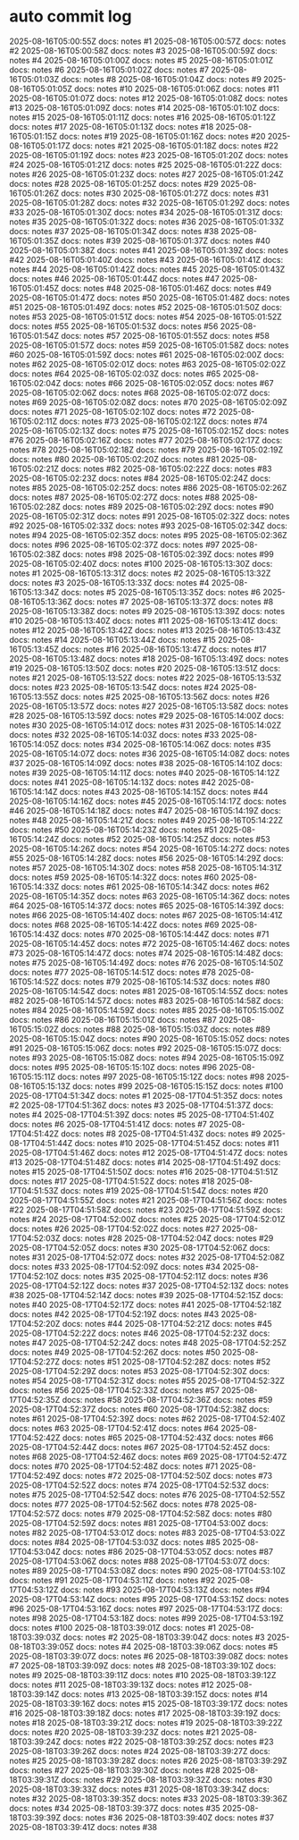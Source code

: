 # auto commit log
2025-08-16T05:00:55Z docs: notes #1
2025-08-16T05:00:57Z docs: notes #2
2025-08-16T05:00:58Z docs: notes #3
2025-08-16T05:00:59Z docs: notes #4
2025-08-16T05:01:00Z docs: notes #5
2025-08-16T05:01:01Z docs: notes #6
2025-08-16T05:01:02Z docs: notes #7
2025-08-16T05:01:03Z docs: notes #8
2025-08-16T05:01:04Z docs: notes #9
2025-08-16T05:01:05Z docs: notes #10
2025-08-16T05:01:06Z docs: notes #11
2025-08-16T05:01:07Z docs: notes #12
2025-08-16T05:01:08Z docs: notes #13
2025-08-16T05:01:09Z docs: notes #14
2025-08-16T05:01:10Z docs: notes #15
2025-08-16T05:01:11Z docs: notes #16
2025-08-16T05:01:12Z docs: notes #17
2025-08-16T05:01:13Z docs: notes #18
2025-08-16T05:01:15Z docs: notes #19
2025-08-16T05:01:16Z docs: notes #20
2025-08-16T05:01:17Z docs: notes #21
2025-08-16T05:01:18Z docs: notes #22
2025-08-16T05:01:19Z docs: notes #23
2025-08-16T05:01:20Z docs: notes #24
2025-08-16T05:01:21Z docs: notes #25
2025-08-16T05:01:22Z docs: notes #26
2025-08-16T05:01:23Z docs: notes #27
2025-08-16T05:01:24Z docs: notes #28
2025-08-16T05:01:25Z docs: notes #29
2025-08-16T05:01:26Z docs: notes #30
2025-08-16T05:01:27Z docs: notes #31
2025-08-16T05:01:28Z docs: notes #32
2025-08-16T05:01:29Z docs: notes #33
2025-08-16T05:01:30Z docs: notes #34
2025-08-16T05:01:31Z docs: notes #35
2025-08-16T05:01:32Z docs: notes #36
2025-08-16T05:01:33Z docs: notes #37
2025-08-16T05:01:34Z docs: notes #38
2025-08-16T05:01:35Z docs: notes #39
2025-08-16T05:01:37Z docs: notes #40
2025-08-16T05:01:38Z docs: notes #41
2025-08-16T05:01:39Z docs: notes #42
2025-08-16T05:01:40Z docs: notes #43
2025-08-16T05:01:41Z docs: notes #44
2025-08-16T05:01:42Z docs: notes #45
2025-08-16T05:01:43Z docs: notes #46
2025-08-16T05:01:44Z docs: notes #47
2025-08-16T05:01:45Z docs: notes #48
2025-08-16T05:01:46Z docs: notes #49
2025-08-16T05:01:47Z docs: notes #50
2025-08-16T05:01:48Z docs: notes #51
2025-08-16T05:01:49Z docs: notes #52
2025-08-16T05:01:50Z docs: notes #53
2025-08-16T05:01:51Z docs: notes #54
2025-08-16T05:01:52Z docs: notes #55
2025-08-16T05:01:53Z docs: notes #56
2025-08-16T05:01:54Z docs: notes #57
2025-08-16T05:01:55Z docs: notes #58
2025-08-16T05:01:57Z docs: notes #59
2025-08-16T05:01:58Z docs: notes #60
2025-08-16T05:01:59Z docs: notes #61
2025-08-16T05:02:00Z docs: notes #62
2025-08-16T05:02:01Z docs: notes #63
2025-08-16T05:02:02Z docs: notes #64
2025-08-16T05:02:03Z docs: notes #65
2025-08-16T05:02:04Z docs: notes #66
2025-08-16T05:02:05Z docs: notes #67
2025-08-16T05:02:06Z docs: notes #68
2025-08-16T05:02:07Z docs: notes #69
2025-08-16T05:02:08Z docs: notes #70
2025-08-16T05:02:09Z docs: notes #71
2025-08-16T05:02:10Z docs: notes #72
2025-08-16T05:02:11Z docs: notes #73
2025-08-16T05:02:12Z docs: notes #74
2025-08-16T05:02:13Z docs: notes #75
2025-08-16T05:02:15Z docs: notes #76
2025-08-16T05:02:16Z docs: notes #77
2025-08-16T05:02:17Z docs: notes #78
2025-08-16T05:02:18Z docs: notes #79
2025-08-16T05:02:19Z docs: notes #80
2025-08-16T05:02:20Z docs: notes #81
2025-08-16T05:02:21Z docs: notes #82
2025-08-16T05:02:22Z docs: notes #83
2025-08-16T05:02:23Z docs: notes #84
2025-08-16T05:02:24Z docs: notes #85
2025-08-16T05:02:25Z docs: notes #86
2025-08-16T05:02:26Z docs: notes #87
2025-08-16T05:02:27Z docs: notes #88
2025-08-16T05:02:28Z docs: notes #89
2025-08-16T05:02:29Z docs: notes #90
2025-08-16T05:02:31Z docs: notes #91
2025-08-16T05:02:32Z docs: notes #92
2025-08-16T05:02:33Z docs: notes #93
2025-08-16T05:02:34Z docs: notes #94
2025-08-16T05:02:35Z docs: notes #95
2025-08-16T05:02:36Z docs: notes #96
2025-08-16T05:02:37Z docs: notes #97
2025-08-16T05:02:38Z docs: notes #98
2025-08-16T05:02:39Z docs: notes #99
2025-08-16T05:02:40Z docs: notes #100
2025-08-16T05:13:30Z docs: notes #1
2025-08-16T05:13:31Z docs: notes #2
2025-08-16T05:13:32Z docs: notes #3
2025-08-16T05:13:33Z docs: notes #4
2025-08-16T05:13:34Z docs: notes #5
2025-08-16T05:13:35Z docs: notes #6
2025-08-16T05:13:36Z docs: notes #7
2025-08-16T05:13:37Z docs: notes #8
2025-08-16T05:13:38Z docs: notes #9
2025-08-16T05:13:39Z docs: notes #10
2025-08-16T05:13:40Z docs: notes #11
2025-08-16T05:13:41Z docs: notes #12
2025-08-16T05:13:42Z docs: notes #13
2025-08-16T05:13:43Z docs: notes #14
2025-08-16T05:13:44Z docs: notes #15
2025-08-16T05:13:45Z docs: notes #16
2025-08-16T05:13:47Z docs: notes #17
2025-08-16T05:13:48Z docs: notes #18
2025-08-16T05:13:49Z docs: notes #19
2025-08-16T05:13:50Z docs: notes #20
2025-08-16T05:13:51Z docs: notes #21
2025-08-16T05:13:52Z docs: notes #22
2025-08-16T05:13:53Z docs: notes #23
2025-08-16T05:13:54Z docs: notes #24
2025-08-16T05:13:55Z docs: notes #25
2025-08-16T05:13:56Z docs: notes #26
2025-08-16T05:13:57Z docs: notes #27
2025-08-16T05:13:58Z docs: notes #28
2025-08-16T05:13:59Z docs: notes #29
2025-08-16T05:14:00Z docs: notes #30
2025-08-16T05:14:01Z docs: notes #31
2025-08-16T05:14:02Z docs: notes #32
2025-08-16T05:14:03Z docs: notes #33
2025-08-16T05:14:05Z docs: notes #34
2025-08-16T05:14:06Z docs: notes #35
2025-08-16T05:14:07Z docs: notes #36
2025-08-16T05:14:08Z docs: notes #37
2025-08-16T05:14:09Z docs: notes #38
2025-08-16T05:14:10Z docs: notes #39
2025-08-16T05:14:11Z docs: notes #40
2025-08-16T05:14:12Z docs: notes #41
2025-08-16T05:14:13Z docs: notes #42
2025-08-16T05:14:14Z docs: notes #43
2025-08-16T05:14:15Z docs: notes #44
2025-08-16T05:14:16Z docs: notes #45
2025-08-16T05:14:17Z docs: notes #46
2025-08-16T05:14:18Z docs: notes #47
2025-08-16T05:14:19Z docs: notes #48
2025-08-16T05:14:21Z docs: notes #49
2025-08-16T05:14:22Z docs: notes #50
2025-08-16T05:14:23Z docs: notes #51
2025-08-16T05:14:24Z docs: notes #52
2025-08-16T05:14:25Z docs: notes #53
2025-08-16T05:14:26Z docs: notes #54
2025-08-16T05:14:27Z docs: notes #55
2025-08-16T05:14:28Z docs: notes #56
2025-08-16T05:14:29Z docs: notes #57
2025-08-16T05:14:30Z docs: notes #58
2025-08-16T05:14:31Z docs: notes #59
2025-08-16T05:14:32Z docs: notes #60
2025-08-16T05:14:33Z docs: notes #61
2025-08-16T05:14:34Z docs: notes #62
2025-08-16T05:14:35Z docs: notes #63
2025-08-16T05:14:36Z docs: notes #64
2025-08-16T05:14:37Z docs: notes #65
2025-08-16T05:14:39Z docs: notes #66
2025-08-16T05:14:40Z docs: notes #67
2025-08-16T05:14:41Z docs: notes #68
2025-08-16T05:14:42Z docs: notes #69
2025-08-16T05:14:43Z docs: notes #70
2025-08-16T05:14:44Z docs: notes #71
2025-08-16T05:14:45Z docs: notes #72
2025-08-16T05:14:46Z docs: notes #73
2025-08-16T05:14:47Z docs: notes #74
2025-08-16T05:14:48Z docs: notes #75
2025-08-16T05:14:49Z docs: notes #76
2025-08-16T05:14:50Z docs: notes #77
2025-08-16T05:14:51Z docs: notes #78
2025-08-16T05:14:52Z docs: notes #79
2025-08-16T05:14:53Z docs: notes #80
2025-08-16T05:14:54Z docs: notes #81
2025-08-16T05:14:55Z docs: notes #82
2025-08-16T05:14:57Z docs: notes #83
2025-08-16T05:14:58Z docs: notes #84
2025-08-16T05:14:59Z docs: notes #85
2025-08-16T05:15:00Z docs: notes #86
2025-08-16T05:15:01Z docs: notes #87
2025-08-16T05:15:02Z docs: notes #88
2025-08-16T05:15:03Z docs: notes #89
2025-08-16T05:15:04Z docs: notes #90
2025-08-16T05:15:05Z docs: notes #91
2025-08-16T05:15:06Z docs: notes #92
2025-08-16T05:15:07Z docs: notes #93
2025-08-16T05:15:08Z docs: notes #94
2025-08-16T05:15:09Z docs: notes #95
2025-08-16T05:15:10Z docs: notes #96
2025-08-16T05:15:11Z docs: notes #97
2025-08-16T05:15:12Z docs: notes #98
2025-08-16T05:15:13Z docs: notes #99
2025-08-16T05:15:15Z docs: notes #100
2025-08-17T04:51:34Z docs: notes #1
2025-08-17T04:51:35Z docs: notes #2
2025-08-17T04:51:36Z docs: notes #3
2025-08-17T04:51:37Z docs: notes #4
2025-08-17T04:51:39Z docs: notes #5
2025-08-17T04:51:40Z docs: notes #6
2025-08-17T04:51:41Z docs: notes #7
2025-08-17T04:51:42Z docs: notes #8
2025-08-17T04:51:43Z docs: notes #9
2025-08-17T04:51:44Z docs: notes #10
2025-08-17T04:51:45Z docs: notes #11
2025-08-17T04:51:46Z docs: notes #12
2025-08-17T04:51:47Z docs: notes #13
2025-08-17T04:51:48Z docs: notes #14
2025-08-17T04:51:49Z docs: notes #15
2025-08-17T04:51:50Z docs: notes #16
2025-08-17T04:51:51Z docs: notes #17
2025-08-17T04:51:52Z docs: notes #18
2025-08-17T04:51:53Z docs: notes #19
2025-08-17T04:51:54Z docs: notes #20
2025-08-17T04:51:55Z docs: notes #21
2025-08-17T04:51:56Z docs: notes #22
2025-08-17T04:51:58Z docs: notes #23
2025-08-17T04:51:59Z docs: notes #24
2025-08-17T04:52:00Z docs: notes #25
2025-08-17T04:52:01Z docs: notes #26
2025-08-17T04:52:02Z docs: notes #27
2025-08-17T04:52:03Z docs: notes #28
2025-08-17T04:52:04Z docs: notes #29
2025-08-17T04:52:05Z docs: notes #30
2025-08-17T04:52:06Z docs: notes #31
2025-08-17T04:52:07Z docs: notes #32
2025-08-17T04:52:08Z docs: notes #33
2025-08-17T04:52:09Z docs: notes #34
2025-08-17T04:52:10Z docs: notes #35
2025-08-17T04:52:11Z docs: notes #36
2025-08-17T04:52:12Z docs: notes #37
2025-08-17T04:52:13Z docs: notes #38
2025-08-17T04:52:14Z docs: notes #39
2025-08-17T04:52:15Z docs: notes #40
2025-08-17T04:52:17Z docs: notes #41
2025-08-17T04:52:18Z docs: notes #42
2025-08-17T04:52:19Z docs: notes #43
2025-08-17T04:52:20Z docs: notes #44
2025-08-17T04:52:21Z docs: notes #45
2025-08-17T04:52:22Z docs: notes #46
2025-08-17T04:52:23Z docs: notes #47
2025-08-17T04:52:24Z docs: notes #48
2025-08-17T04:52:25Z docs: notes #49
2025-08-17T04:52:26Z docs: notes #50
2025-08-17T04:52:27Z docs: notes #51
2025-08-17T04:52:28Z docs: notes #52
2025-08-17T04:52:29Z docs: notes #53
2025-08-17T04:52:30Z docs: notes #54
2025-08-17T04:52:31Z docs: notes #55
2025-08-17T04:52:32Z docs: notes #56
2025-08-17T04:52:33Z docs: notes #57
2025-08-17T04:52:35Z docs: notes #58
2025-08-17T04:52:36Z docs: notes #59
2025-08-17T04:52:37Z docs: notes #60
2025-08-17T04:52:38Z docs: notes #61
2025-08-17T04:52:39Z docs: notes #62
2025-08-17T04:52:40Z docs: notes #63
2025-08-17T04:52:41Z docs: notes #64
2025-08-17T04:52:42Z docs: notes #65
2025-08-17T04:52:43Z docs: notes #66
2025-08-17T04:52:44Z docs: notes #67
2025-08-17T04:52:45Z docs: notes #68
2025-08-17T04:52:46Z docs: notes #69
2025-08-17T04:52:47Z docs: notes #70
2025-08-17T04:52:48Z docs: notes #71
2025-08-17T04:52:49Z docs: notes #72
2025-08-17T04:52:50Z docs: notes #73
2025-08-17T04:52:52Z docs: notes #74
2025-08-17T04:52:53Z docs: notes #75
2025-08-17T04:52:54Z docs: notes #76
2025-08-17T04:52:55Z docs: notes #77
2025-08-17T04:52:56Z docs: notes #78
2025-08-17T04:52:57Z docs: notes #79
2025-08-17T04:52:58Z docs: notes #80
2025-08-17T04:52:59Z docs: notes #81
2025-08-17T04:53:00Z docs: notes #82
2025-08-17T04:53:01Z docs: notes #83
2025-08-17T04:53:02Z docs: notes #84
2025-08-17T04:53:03Z docs: notes #85
2025-08-17T04:53:04Z docs: notes #86
2025-08-17T04:53:05Z docs: notes #87
2025-08-17T04:53:06Z docs: notes #88
2025-08-17T04:53:07Z docs: notes #89
2025-08-17T04:53:08Z docs: notes #90
2025-08-17T04:53:10Z docs: notes #91
2025-08-17T04:53:11Z docs: notes #92
2025-08-17T04:53:12Z docs: notes #93
2025-08-17T04:53:13Z docs: notes #94
2025-08-17T04:53:14Z docs: notes #95
2025-08-17T04:53:15Z docs: notes #96
2025-08-17T04:53:16Z docs: notes #97
2025-08-17T04:53:17Z docs: notes #98
2025-08-17T04:53:18Z docs: notes #99
2025-08-17T04:53:19Z docs: notes #100
2025-08-18T03:39:01Z docs: notes #1
2025-08-18T03:39:03Z docs: notes #2
2025-08-18T03:39:04Z docs: notes #3
2025-08-18T03:39:05Z docs: notes #4
2025-08-18T03:39:06Z docs: notes #5
2025-08-18T03:39:07Z docs: notes #6
2025-08-18T03:39:08Z docs: notes #7
2025-08-18T03:39:09Z docs: notes #8
2025-08-18T03:39:10Z docs: notes #9
2025-08-18T03:39:11Z docs: notes #10
2025-08-18T03:39:12Z docs: notes #11
2025-08-18T03:39:13Z docs: notes #12
2025-08-18T03:39:14Z docs: notes #13
2025-08-18T03:39:15Z docs: notes #14
2025-08-18T03:39:16Z docs: notes #15
2025-08-18T03:39:17Z docs: notes #16
2025-08-18T03:39:18Z docs: notes #17
2025-08-18T03:39:19Z docs: notes #18
2025-08-18T03:39:21Z docs: notes #19
2025-08-18T03:39:22Z docs: notes #20
2025-08-18T03:39:23Z docs: notes #21
2025-08-18T03:39:24Z docs: notes #22
2025-08-18T03:39:25Z docs: notes #23
2025-08-18T03:39:26Z docs: notes #24
2025-08-18T03:39:27Z docs: notes #25
2025-08-18T03:39:28Z docs: notes #26
2025-08-18T03:39:29Z docs: notes #27
2025-08-18T03:39:30Z docs: notes #28
2025-08-18T03:39:31Z docs: notes #29
2025-08-18T03:39:32Z docs: notes #30
2025-08-18T03:39:33Z docs: notes #31
2025-08-18T03:39:34Z docs: notes #32
2025-08-18T03:39:35Z docs: notes #33
2025-08-18T03:39:36Z docs: notes #34
2025-08-18T03:39:37Z docs: notes #35
2025-08-18T03:39:39Z docs: notes #36
2025-08-18T03:39:40Z docs: notes #37
2025-08-18T03:39:41Z docs: notes #38
